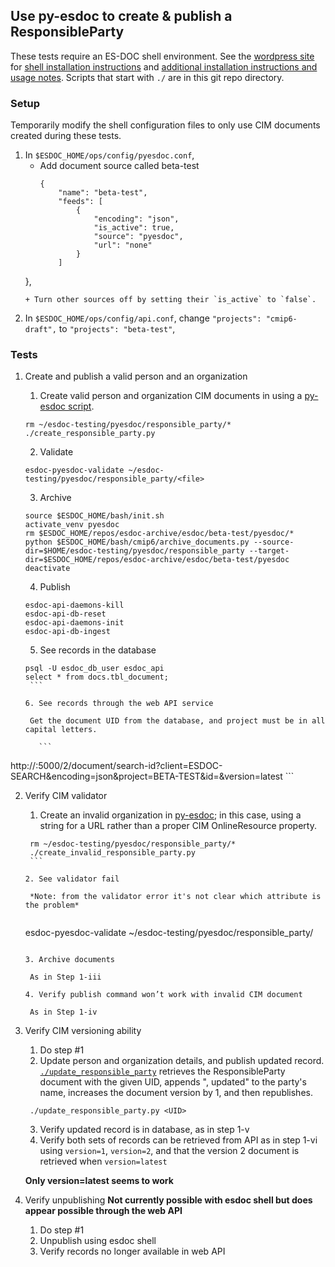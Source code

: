 ## Use py-esdoc to create & publish a ResponsibleParty
These tests require an ES-DOC shell environment. See the [wordpress site](http://wordpress.es-doc.org) for [shell installation instructions](http://wordpress.es-doc.org/how-to-install-shell/) and [additional installation instructions and usage notes](http://wordpress.es-doc.org/stack-installation-faq/). Scripts that start with `./` are in this git repo directory.

### Setup
Temporarily modify the shell configuration files to only use CIM documents created during these tests.

1. In `$ESDOC_HOME/ops/config/pyesdoc.conf`,
    + Add document source called beta-test
      ```
      {
          "name": "beta-test",
          "feeds": [
              {
                  "encoding": "json",
                  "is_active": true,
                  "source": "pyesdoc",
                  "url": "none"
              }
          ]
     },
     ```
    + Turn other sources off by setting their `is_active` to `false`.
2. In `$ESDOC_HOME/ops/config/api.conf`, change `"projects": "cmip6-draft",` to `"projects": "beta-test"`,

### Tests
1. Create and publish a valid person and an organization
    1. Create valid person and organization CIM documents in using a [py-esdoc script](https://github.com/ES-DOC/esdoc-testing/blob/master/pyesdoc/create_responsible_party.py).
    
      ```
      rm ~/esdoc-testing/pyesdoc/responsible_party/*
      ./create_responsible_party.py
      ```
    
    2. Validate
    
      ```
      esdoc-pyesdoc-validate ~/esdoc-testing/pyesdoc/responsible_party/<file>
      ```
    
    3. Archive
    
      ```
    source $ESDOC_HOME/bash/init.sh
    activate_venv pyesdoc
    rm $ESDOC_HOME/repos/esdoc-archive/esdoc/beta-test/pyesdoc/*
    python $ESDOC_HOME/bash/cmip6/archive_documents.py --source-dir=$HOME/esdoc-testing/pyesdoc/responsible_party --target-dir=$ESDOC_HOME/repos/esdoc-archive/esdoc/beta-test/pyesdoc
    deactivate
      ```
      
    4. Publish
    
      ```
    esdoc-api-daemons-kill
    esdoc-api-db-reset
    esdoc-api-daemons-init
    esdoc-api-db-ingest
      ```
      
    5. See records in the database
    
      ```
    psql -U esdoc_db_user esdoc_api
    select * from docs.tbl_document;
       ```
       
    6. See records through the web API service
    
       Get the document UID from the database, and project must be in all capital letters.
       
         ```
http://<server>:5000/2/document/search-id?client=ESDOC-SEARCH&encoding=json&project=BETA-TEST&id=<ID>&version=latest
         ```
         
2. Verify CIM validator
    1. Create an invalid organization in [py-esdoc](https://github.com/ES-DOC/esdoc-testing/blob/master/pyesdoc/create_invalid_responsible_party.py); in this case, using a string for a URL rather than a proper CIM OnlineResource property.
    
      ```
       rm ~/esdoc-testing/pyesdoc/responsible_party/*
       ./create_invalid_responsible_party.py
       ```
       
    2. See validator fail
    
       *Note: from the validator error it's not clear which attribute is the problem*

    
      ```
      esdoc-pyesdoc-validate ~/esdoc-testing/pyesdoc/responsible_party/<file>

      ```
      
    3. Archive documents
    
       As in Step 1-iii
     
    4. Verify publish command won’t work with invalid CIM document
    
       As in Step 1-iv

4. Verify CIM versioning ability
    1. Do step #1
    2. Update person and organization details, and publish updated record. [`./update_responsible_party`](https://github.com/ES-DOC/esdoc-testing/blob/master/pyesdoc/update_responsible_party.py) retrieves the ResponsibleParty document with the given UID, appends ", updated" to the party's name, increases the document version by 1, and then republishes.
    
      ```
       ./update_responsible_party.py <UID>
      ```
      
    3. Verify updated record is in database, as in step 1-v
    4. Verify both sets of records can be retrieved from API as in step 1-vi using `version=1`, `version=2`, and that the version 2 document is retrieved when `version=latest`
    
      **Only version=latest seems to work**

3. Verify unpublishing
**Not currently possible with esdoc shell but does appear possible through the web API**
    1. Do step #1
    2. Unpublish using esdoc shell
    3. Verify records no longer available in web API
